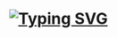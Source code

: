 # [![Typing SVG](https://readme-typing-svg.herokuapp.com?color=%2336BCF7&lines=GPT4ALL)](https://git.io/typing-svg)
